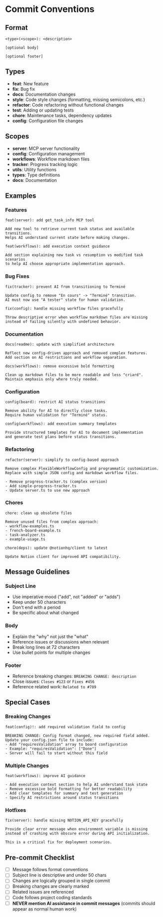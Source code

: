 # Commit Conventions

## Format

```
<type>(<scope>): <description>

[optional body]

[optional footer]
```

## Types

- **feat**: New feature
- **fix**: Bug fix
- **docs**: Documentation changes
- **style**: Code style changes (formatting, missing semicolons, etc.)
- **refactor**: Code refactoring without functional changes
- **test**: Adding or updating tests
- **chore**: Maintenance tasks, dependency updates
- **config**: Configuration file changes

## Scopes

- **server**: MCP server functionality
- **config**: Configuration management
- **workflows**: Workflow markdown files
- **tracker**: Progress tracking logic
- **utils**: Utility functions
- **types**: Type definitions
- **docs**: Documentation

## Examples

### Features
```
feat(server): add get_task_info MCP tool

Add new tool to retrieve current task status and available transitions.
Helps AI understand current state before making changes.

feat(workflows): add execution context guidance

Add section explaining new task vs resumption vs modified task scenarios
to help AI choose appropriate implementation approach.
```

### Bug Fixes
```
fix(tracker): prevent AI from transitioning to Terminé

Update config to remove "En cours" -> "Terminé" transition.
AI must now use "A tester" state for human validation.

fix(config): handle missing workflow files gracefully

Throw descriptive error when workflow markdown files are missing
instead of failing silently with undefined behavior.
```

### Documentation
```
docs(readme): update with simplified architecture

Reflect new config-driven approach and removed complex features.
Add section on AI restrictions and workflow separation.

docs(workflows): remove excessive bold formatting

Clean up markdown files to be more readable and less "criard".
Maintain emphasis only where truly needed.
```

### Configuration
```
config(board): restrict AI status transitions

Remove ability for AI to directly close tasks.
Require human validation for "Terminé" status.

config(workflows): add execution summary templates

Provide structured templates for AI to document implementation
and generate test plans before status transitions.
```

### Refactoring
```
refactor(server): simplify to config-based approach

Remove complex FlexibleWorkflowConfig and programmatic customization.
Replace with simple JSON config and markdown workflow files.

- Remove progress-tracker.ts (complex version)
- Add simple-progress-tracker.ts
- Update server.ts to use new approach
```

### Chores
```
chore: clean up obsolete files

Remove unused files from complex approach:
- workflow-examples.ts
- french-board-example.ts  
- task-analyzer.ts
- example-usage.ts

chore(deps): update @notionhq/client to latest

Update Notion client for improved API compatibility.
```

## Message Guidelines

### Subject Line
- Use imperative mood ("add", not "added" or "adds")
- Keep under 50 characters
- Don't end with a period
- Be specific about what changed

### Body
- Explain the "why" not just the "what"
- Reference issues or discussions when relevant
- Break long lines at 72 characters
- Use bullet points for multiple changes

### Footer
- Reference breaking changes: `BREAKING CHANGE: description`
- Close issues: `Closes #123` or `Fixes #456`
- Reference related work: `Related to #789`

## Special Cases

### Breaking Changes
```
feat(config)!: add required validation field to config

BREAKING CHANGE: Config format changed, new required field added.
Update your config.json file to include:
- Add "requiresValidation" array to board configuration
- Example: "requiresValidation": ["Done"]
- Server will fail to start without this field
```

### Multiple Changes
```
feat(workflows): improve AI guidance

- Add execution context section to help AI understand task state
- Remove excessive bold formatting for better readability
- Add clear templates for summary and test generation
- Specify AI restrictions around status transitions
```

### Hotfixes
```
fix(server): handle missing NOTION_API_KEY gracefully

Provide clear error message when environment variable is missing
instead of crashing with obscure error during API initialization.

This is a critical fix for deployment scenarios.
```

## Pre-commit Checklist

- [ ] Message follows format conventions
- [ ] Subject line is descriptive and under 50 chars
- [ ] Changes are logically grouped in single commit
- [ ] Breaking changes are clearly marked
- [ ] Related issues are referenced
- [ ] Code follows project coding standards
- [ ] **NEVER mention AI assistance in commit messages** (commits should appear as normal human work)